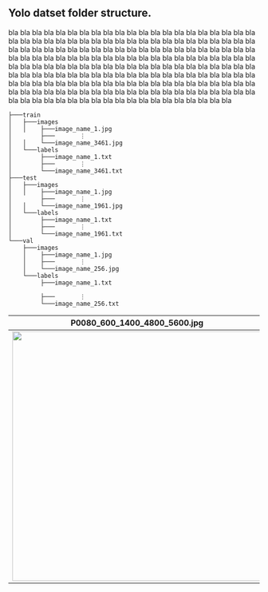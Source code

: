 ## Yolo datset folder structure.
bla bla bla bla bla bla bla bla bla bla bla bla bla bla bla bla bla bla bla bla bla bla bla bla bla bla bla bla bla bla bla bla bla bla bla bla bla bla bla bla bla bla bla bla bla bla bla bla bla bla bla bla bla bla bla bla bla bla bla bla bla bla bla bla bla bla bla bla bla bla bla bla bla bla bla bla bla bla bla bla bla bla bla bla bla bla bla bla bla bla bla bla bla bla bla bla bla bla bla bla bla bla bla bla bla bla bla bla bla bla bla bla bla bla bla bla bla bla bla bla bla bla bla bla bla bla bla bla bla bla bla bla bla bla bla bla bla bla bla bla bla bla bla bla bla bla bla bla bla bla bla bla bla bla bla bla bla bla bla bla bla bla bla bla bla bla bla bla bla bla bla bla bla bla bla bla bla bla bla bla bla bla bla bla bla bla bla 

```
├───train
│   ├───images
│   │    ├───image_name_1.jpg
│        ├───       ⋮ 
│   │    └───image_name_3461.jpg
│   └───labels
│        ├───image_name_1.txt
│        ├───       ⋮
│        └───image_name_3461.txt
├───test
│   ├───images
│   │    ├───image_name_1.jpg
│        ├───       ⋮ 
│   │    └───image_name_1961.jpg
│   └───labels
│        ├───image_name_1.txt
│        ├───       ⋮
│        └───image_name_1961.txt
└───val
    ├───images
    │    ├───image_name_1.jpg
    │    ├───       ⋮ 
    │    └───image_name_256.jpg
    └───labels
         ├───image_name_1.txt

         ├───       ⋮ 
         └───image_name_256.txt
```

| P0080_600_1400_4800_5600.jpg | P0080_600_1400_4800_5600.txt | 
|:----------------------------:|:----------------------------:|
|<img src="https://user-images.githubusercontent.com/74200033/166103537-4639491a-a999-4bbe-b49b-5122e1123a83.jpg" width="500"/> |<img src="https://user-images.githubusercontent.com/74200033/166107553-6a157de5-8d45-425c-9291-a479f25b4ff5.png" width="500"/>|
